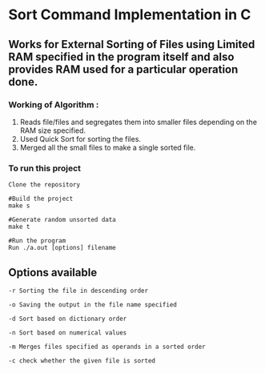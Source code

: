 # Sort Command Implementation in C

## Works for External Sorting of Files using Limited RAM specified in the program itself and also provides RAM used for a particular operation done.

### Working of Algorithm :

1. Reads file/files and segregates them into smaller files depending on the RAM size specified.
2. Used Quick Sort for sorting the files.
3. Merged all the small files to make a single sorted file.

### To run this project

`Clone the repository`

```
#Build the project
make s

#Generate random unsorted data
make t

#Run the program
Run ./a.out [options] filename
```

## Options available

```
-r Sorting the file in descending order

-o Saving the output in the file name specified

-d Sort based on dictionary order

-n Sort based on numerical values

-m Merges files specified as operands in a sorted order

-c check whether the given file is sorted

```
